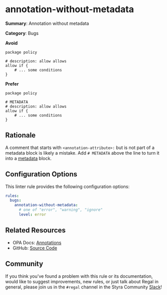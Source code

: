 # annotation-without-metadata

**Summary**: Annotation without metadata

**Category**: Bugs

**Avoid**
```rego
package policy

# description: allow allows
allow if {
    # ... some conditions
}
```

**Prefer**
```rego
package policy

# METADATA
# description: allow allows
allow if {
    # ... some conditions
}
```

## Rationale

A comment that starts with `<annotation-attribute>:` but is not part of a metadata block is likely a mistake. Add
`# METADATA` above the line to turn it into a
[metadata](https://www.openpolicyagent.org/docs/policy-language/#annotations) block.

## Configuration Options

This linter rule provides the following configuration options:

```yaml
rules:
  bugs:
    annotation-without-metadata:
      # one of "error", "warning", "ignore"
      level: error
```

## Related Resources

- OPA Docs: [Annotations](https://www.openpolicyagent.org/docs/policy-language/#annotations)
- GitHub: [Source Code](https://github.com/open-policy-agent/regal/blob/main/bundle/regal/rules/bugs/annotation-without-metadata/annotation_without_metadata.rego)

## Community

If you think you've found a problem with this rule or its documentation, would like to suggest improvements, new rules,
or just talk about Regal in general, please join us in the `#regal` channel in the Styra Community
[Slack](https://inviter.co/styra)!
